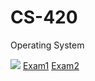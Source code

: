 # CS-420
Operating System

![](https://media.giphy.com/media/AqV8uSb8ptxyo7Wyog/giphy.gif)
[Exam1](https://pine-lamp-72f.notion.site/Exam-1-topics-covered-34f99296b0e7450dbd87237c8eed5ed3)
[Exam2](https://pine-lamp-72f.notion.site/Exam-2-Topics-Covered-9b0085e83a934b8b9525be744c034479)

